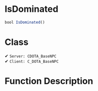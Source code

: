 # IsDominated
```js
bool IsDominated()
```
# Class
✔ `Server: CDOTA_BaseNPC`  
✔ `Client: C_DOTA_BaseNPC`  

# Function Description


